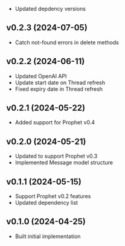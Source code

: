 * Updated depdency versions

## v0.2.3 (2024-07-05)
* Catch not-found errors in delete methods

## v0.2.2 (2024-06-11)
* Updated OpenAI API
* Update start date on Thread refresh
* Fixed expiry date in Thread refresh

## v0.2.1 (2024-05-22)
* Added support for Prophet v0.4

## v0.2.0 (2024-05-21)
* Updated to support Prophet v0.3
* Implemented Message model structure

## v0.1.1 (2024-05-15)
* Support Prophet v0.2 features
* Updated dependency list

## v0.1.0 (2024-04-25)
* Built initial implementation
